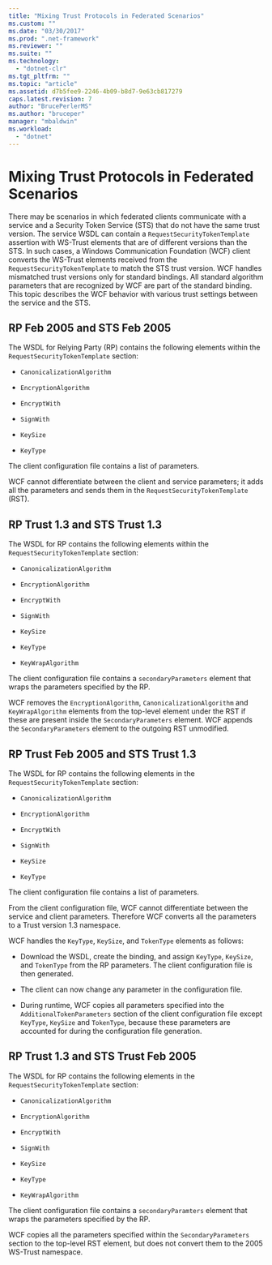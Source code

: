 ```yaml
---
title: "Mixing Trust Protocols in Federated Scenarios"
ms.custom: ""
ms.date: "03/30/2017"
ms.prod: ".net-framework"
ms.reviewer: ""
ms.suite: ""
ms.technology: 
  - "dotnet-clr"
ms.tgt_pltfrm: ""
ms.topic: "article"
ms.assetid: d7b5fee9-2246-4b09-b8d7-9e63cb817279
caps.latest.revision: 7
author: "BrucePerlerMS"
ms.author: "bruceper"
manager: "mbaldwin"
ms.workload: 
  - "dotnet"
---
```

# Mixing Trust Protocols in Federated Scenarios
There may be scenarios in which federated clients communicate with a service and a Security Token Service (STS) that do not have the same trust version. The service WSDL can contain a `RequestSecurityTokenTemplate` assertion with WS-Trust elements that are of different versions than the STS. In such cases, a Windows Communication Foundation (WCF) client converts the WS-Trust elements received from the `RequestSecurityTokenTemplate` to match the STS trust version. WCF handles mismatched trust versions only for standard bindings. All standard algorithm parameters that are recognized by WCF are part of the standard binding. This topic describes the WCF behavior with various trust settings between the service and the STS.  
  
## RP Feb 2005 and STS Feb 2005  
 The WSDL for Relying Party (RP) contains the following elements within the `RequestSecurityTokenTemplate` section:  
  
-   `CanonicalizationAlgorithm`  
  
-   `EncryptionAlgorithm`  
  
-   `EncryptWith`  
  
-   `SignWith`  
  
-   `KeySize`  
  
-   `KeyType`  
  
 The client configuration file contains a list of parameters.  
  
 WCF cannot differentiate between the client and service parameters; it adds all the parameters and sends them in the `RequestSecurityTokenTemplate` (RST).  
  
## RP Trust 1.3 and STS Trust 1.3  
 The WSDL for RP contains the following elements within the `RequestSecurityTokenTemplate` section:  
  
-   `CanonicalizationAlgorithm`  
  
-   `EncryptionAlgorithm`  
  
-   `EncryptWith`  
  
-   `SignWith`  
  
-   `KeySize`  
  
-   `KeyType`  
  
-   `KeyWrapAlgorithm`  
  
 The client configuration file contains a `secondaryParameters` element that wraps the parameters specified by the RP.  
  
 WCF removes the `EncryptionAlgorithm`, `CanonicalizationAlgorithm` and `KeyWrapAlgorithm` elements from the top-level element under the RST if these are present inside the `SecondaryParameters` element. WCF appends the `SecondaryParameters` element to the outgoing RST unmodified.  
  
## RP Trust Feb 2005 and STS Trust 1.3  
 The WSDL for RP contains the following elements in the `RequestSecurityTokenTemplate` section:  
  
-   `CanonicalizationAlgorithm`  
  
-   `EncryptionAlgorithm`  
  
-   `EncryptWith`  
  
-   `SignWith`  
  
-   `KeySize`  
  
-   `KeyType`  
  
 The client configuration file contains a list of parameters.  
  
 From the client configuration file, WCF cannot differentiate between the service and client parameters. Therefore WCF converts all the parameters to a Trust version 1.3 namespace.  
  
 WCF handles the `KeyType`, `KeySize`, and `TokenType` elements as follows:  
  
-   Download the WSDL, create the binding, and assign `KeyType`, `KeySize`, and `TokenType` from the RP parameters. The client configuration file is then generated.  
  
-   The client can now change any parameter in the configuration file.  
  
-   During runtime, WCF copies all parameters specified into the `AdditionalTokenParameters` section of the client configuration file except `KeyType`, `KeySize` and `TokenType`, because these parameters are accounted for during the configuration file generation.  
  
## RP Trust 1.3 and STS Trust Feb 2005  
 The WSDL for RP contains the following elements in the `RequestSecurityTokenTemplate` section:  
  
-   `CanonicalizationAlgorithm`  
  
-   `EncryptionAlgorithm`  
  
-   `EncryptWith`  
  
-   `SignWith`  
  
-   `KeySize`  
  
-   `KeyType`  
  
-   `KeyWrapAlgorithm`  
  
 The client configuration file contains a `secondaryParamters` element that wraps the parameters specified by the RP.  
  
 WCF copies all the parameters specified within the `SecondaryParameters` section to the top-level RST element, but does not convert them to the 2005 WS-Trust namespace.
